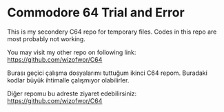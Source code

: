 # Commodore 64 Trial and Error

This is my secondery C64 repo for temporary files.
Codes in this repo are most probably not working.

You may visit my other repo on following link:
https://github.com/wizofwor/C64

Burası geçici çalışma dosyalarımı tuttuğum ikinci C64 repom.
Buradaki kodlar büyük ihtimalle çalışmıyor olabilirler.

Diğer repomu bu adreste ziyaret edebilirsiniz:
https://github.com/wizofwor/C64
